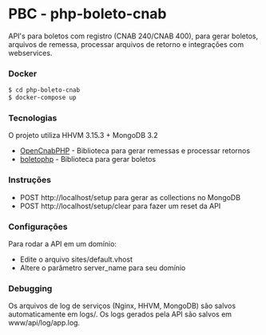 # PBC - php-boleto-cnab

API's para boletos com registro (CNAB 240/CNAB 400), para gerar boletos, arquivos de remessa, processar arquivos de retorno e integrações com webservices.
### Docker

```sh
$ cd php-boleto-cnab
$ docker-compose up
```
### Tecnologias

O projeto utiliza HHVM 3.15.3 + MongoDB 3.2
* [OpenCnabPHP] - Biblioteca para gerar remessas e processar retornos
* [boletophp] - Biblioteca para gerar boletos

### Instruções
  - POST http://localhost/setup para gerar as collections no MongoDB 
  - POST http://localhost/setup/clear para fazer um reset da API

### Configurações
Para rodar a API em um domínio:
  - Edite o arquivo sites/default.vhost
  - Altere o parâmetro server_name para seu domínio

### Debugging

Os arquivos de log de serviços (Nginx, HHVM, MongoDB) são salvos automaticamente em logs/.
Os logs gerados pela API são salvos em www/api/log/app.log.


   [OpenCnabPHP]: <https://github.com/QuilhaSoft/OpenCnabPHP>
   [boletophp]: <https://github.com/CobreGratis/boletophp>